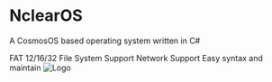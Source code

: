 # NclearOS
A CosmosOS based operating system written in C#

FAT 12/16/32 File System Support
Network Support
Easy syntax and maintain
![Logo](https://i.imgur.com/889QgpM.png)
